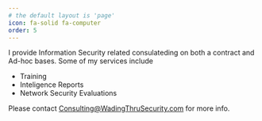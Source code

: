 ```yaml
---
# the default layout is 'page'
icon: fa-solid fa-computer
order: 5
---
```


I provide Information Security related consulateding on both a contract and Ad-hoc bases. Some of my services include

* Training
* Inteligence Reports
* Network Security Evaluations

Please contact Consulting@WadingThruSecurity.com for more info. 

